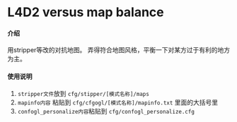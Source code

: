 # L4D2 versus map balance

#### 介绍
用stripper等改的对抗地图。
弄得符合地图风格，平衡一下对某方过于有利的地方为主。

#### 使用说明
1. `stripper文件`放到 `cfg/stipper/[模式名称]/maps `
2. `mapinfo内容` 粘贴到 `cfg/cfgogl/[模式名称]/mapinfo.txt` 里面的大括号里
3. `confogl_personalize内容`粘贴到 `cfg/confogl_personalize.cfg`



